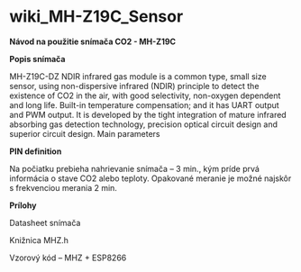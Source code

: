 # wiki_MH-Z19C_Sensor
**Návod na použitie snímača CO2 - MH-Z19C**

**Popis snímača**

MH-Z19C-DZ NDIR infrared gas module is a common type, small size sensor, using non-dispersive infrared (NDIR) principle to detect the existence of CO2 in the air, with good selectivity, non-oxygen dependent and long life. Built-in temperature compensation; and it has UART output and PWM output. It is developed by the tight integration of mature infrared absorbing gas detection technology, precision optical circuit design and superior circuit design.
Main parameters
 

**PIN definition**
 
Na počiatku prebieha nahrievanie snímača – 3 min., kým príde prvá informácia o stave CO2 alebo teploty.
Opakované meranie je možné najskôr s frekvenciou merania 2 min.
 

**Prílohy**

Datasheet snímača

Knižnica MHZ.h

Vzorový kód – MHZ + ESP8266
